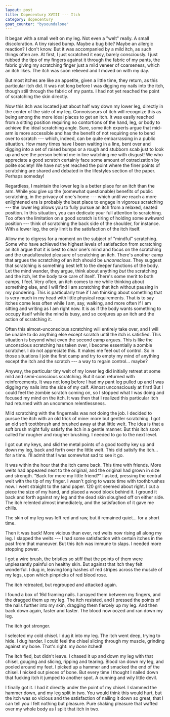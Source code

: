 ```yaml
---
layout: post
title: Dopecentury XVIII --- Itch
category: dopecentury
goat_counter: "bysoundalone" 
---
```


It began with a small welt on my leg. Not even a "welt" really. A small discoloration. A tiny raised bump. Maybe a bug bite? Maybe an allergic reaction? I don't know. But it was accompanied by a mild itch, as such things often are. At first, I just scratched it easy, barely consciously. I just rubbed the tips of my fingers against it through the fabric of my pants, the fabric giving my scratching finger just a mild veneer of coarseness, which an itch likes. The itch was soon relieved and I moved on with my day.

But most itches are like an appetite, given a little time, they return, as this particular itch did. It was not long before I was digging my nails into the itch, though still through the fabric of my pants. I had not yet reached the point of scratching the skin directly.

Now this itch was located just about half way down my lower leg, directly in the center of the side of my leg. Connoisseurs of itch will recognize this as being among the more ideal places to get an itch. It was easily reached from a sitting position requiring no contortions of the hand, leg, or body to achieve the ideal scratching angle. Sure, some itch experts argue that mid-arm is more accessible and has the benefit of not requiring one to bend over to scratch --- which, indeed, can be quite embarrassing in a public situation. How many times have I been waiting in a line, bent over and digging into a set of raised bumps or a rough and stubborn scab just to look up and see the person behind me in line watching me with disgust! We who appreciate a good scratch certainly face some amount of ostracization by polite society! We have not yet reached the point where the finer points of scratching are shared and debated in the lifestyles section of the paper. Perhaps someday!

Regardless, I maintain the lower leg is a better place for an itch than the arm. While you give up the (somewhat questionable) benefits of public scratching, in the privacy of one's home --- which until we reach a more enlightened era is probably the best place to engage in vigorous scratching --- the lower leg allows you to fully pursue an itch from a relaxed, seated position. In this situation, you can dedicate your full attention to scratching. Too often the limitation on a good scratch is tiring of holding some awkward position --- think of scratching the back side of the shoulder, for instance. With a lower leg, the only limit is the satisfaction of the itch itself.

Allow me to digress for a moment on the subject of "mindful" scratching. Some who have achieved the highest levels of satisfaction from scratching an itch argue that it is best to clear one's mind and focus on the scratching and the unadulterated pleasure of scratching an itch. There's another camp that argues the scratching of an itch should be _unconscious_. They suggest that scratching is something best left to the deeper functions of the body. Let the mind wander, they argue, think about anything _but_ the scratching and the itch, let the body take care of itself. There's some merit to both camps, I feel. Very often, an itch comes to me while thinking about something else, and I will find I am scratching that itch without pausing in my pondering. This is particularly true if I am thinking about something that is very much in my head with little physical requirements. That is to say itches come less often while I am, say, walking, and more often if I am sitting and writing as I am right now. It is as if the body wants something to occupy itself while the mind is busy, and so conjures up an itch and the action of scratching it.

Often this almost-unconscious scratching will entirely take over, and I will be unable to do anything else except scratch until the itch is satisfied. This situation is beyond what even the second camp argues. This is like the unconscious scratching has taken over, I become essentially a zombie scratcher. I do not appreciate this. It makes me feel out of control. So in those situations I join the first camp and try to empty my mind of anything except the itch and the scratch --- a way to regain control... maybe?

Anyway, the particular tiny welt of my lower leg did initially retreat at some mild and semi-conscious scratching. But it soon returned with reinforcements. It was not long before I had my pant leg pulled up and I was digging my nails into the side of my calf. Almost unconsciously at first! But I could feel the zombie scratch coming on, so I stopped what I was doing and focused my mind on the itch. It was then that I realized this particular itch had returned with an uncommon relentlessness.

Mild scratching with the fingernails was not doing the job. I decided to pursue the itch with an old trick of mine: more but gentler scratching. I got an old soft toothbrush and brushed away at that little welt. The idea is that a soft brush might fully satisfy the itch in a gentle manner. But this itch soon called for rougher and rougher brushing. I needed to go to the next level.

I got out my keys, and slid the metal points of a good toothy key up and down my leg, back and forth over the little welt. This did satisfy the itch... for a time. I'll admit that I was somewhat sad to see it go.

It was within the hour that the itch came back. This time with friends. More welts had appeared next to the original, and the original had grown in size and strength. "Back for more my little friend?" I asked, pressing the central welt with the tip of my finger. I wasn't going to waste time with toothbrushes now. I went straight to the sand paper. 120 grit seemed about right. I cut a piece the size of my hand, and placed a wood block behind it. I ground it back and forth against my leg and the dead skin sloughed off on either side. The itch relented almost immediately, and the satisfaction of it gave me chills.

The skin of my leg was left red and raw, but it remained quiet... for a short time. 

Then it was back! More vicious than ever, red welts now rising all along my leg. I slapped the welts --- I had some satisfaction with certain itches in the past from that maneuver. But this itch was immune to slaps. I needed more stopping power.

I got a wire brush, the bristles so stiff that the points of them were unpleasantly painful on healthy skin. But against that itch they felt wonderful. I dug in, leaving long hashes of red stripes across the muscle of my legs, upon which pinpricks of red blood rose. 

The itch retreated, but regrouped and attacked again.

I found a box of 16d framing nails. I arrayed them between my fingers, and the dragged them up my leg. The itch resisted, and I pressed the points of the nails further into my skin, dragging them fiercely up my leg. And then back down again, faster and faster. The blood now oozed and ran down my leg.

The itch got stronger.

I selected my cold chisel. I dug it into my leg. The itch went deep, trying to hide. I dug harder. I could feel the chisel slicing through my muscle, grinding against my bone. That's right: my _bone_ itched! 

The itch fled, but didn't leave. I chased it up and down my leg with that chisel, gouging and slicing, ripping and tearing. Blood ran down my leg, and pooled around my feet. I picked up a hammer and smacked the end of the chisel. I nicked out pieces of bone. But every time I thought I nailed down that fucking itch it jumped to another spot. A cunning and wily little devil.

I finally got it. I had it directly under the point of my chisel. I slammed the hammer down, and my leg split in two. You would think this would hurt, but the itch was so vicious and the satisfaction of nailing it down so great, that I can tell you I felt nothing but pleasure. Pure shaking pleasure that wafted over my whole body as I split that itch in two.


